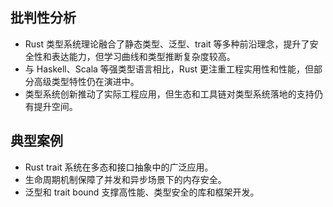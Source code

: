 ## 批判性分析

- Rust 类型系统理论融合了静态类型、泛型、trait 等多种前沿理念，提升了安全性和表达能力，但学习曲线和类型推断复杂度较高。
- 与 Haskell、Scala 等强类型语言相比，Rust 更注重工程实用性和性能，但部分高级类型特性仍在演进中。
- 类型系统创新推动了实际工程应用，但生态和工具链对类型系统落地的支持仍有提升空间。

## 典型案例

- Rust trait 系统在多态和接口抽象中的广泛应用。
- 生命周期机制保障了并发和异步场景下的内存安全。
- 泛型和 trait bound 支撑高性能、类型安全的库和框架开发。
